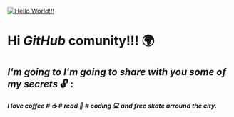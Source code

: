 [![Hello World!!!](https://i.im.ge/2022/09/17/12a3ex.Hello-World.png)](https://im.ge/i/12a3ex)

# Hi *GitHub* comunity!!! :earth_africa:
## *I'm going to I'm going to share with you some of my secrets* :unlock: :
##### *I love coffee* # :coffee:  # *read*  :book: # *coding* :computer: and free skate arround the city.
